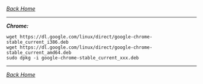 _*[Back Home](https://bluefalconjun.github.io)*_  
***  
_**Chrome:**_  

    wget https://dl.google.com/linux/direct/google-chrome-stable_current_i386.deb
    wget https://dl.google.com/linux/direct/google-chrome-stable_current_amd64.deb
    sudo dpkg -i google-chrome-stable_current_xxx.deb

***  
_*[Back Home](https://bluefalconjun.github.io)*_  
